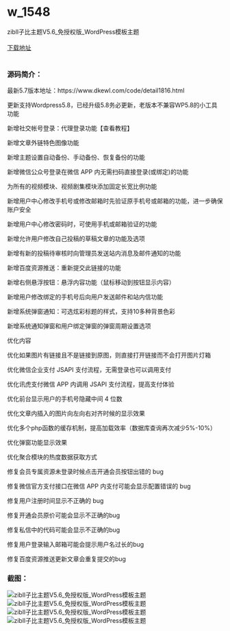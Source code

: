 # w_1548
zibll子比主题V5.6_免授权版_WordPress模板主题
<br/></br>
[下载地址](https://www.uuid2.com/1548.html "下载地址")
<br/></br>
<h3>源码简介：</h3>
<p>最新5.7版本地址：https://www.dkewl.com/code/detail1816.html<p>
<p>更新支持Wordpress5.8，已经升级5.8务必更新，老版本不兼容WP5.8的小工具功能<p>
<p>新增社交帐号登录：代理登录功能【查看教程】<p>
<p>新增文章外链特色图像功能<p>
<p>新增主题设置自动备份、手动备份、恢复备份的功能<p>
<p>新增微信公众号登录在微信 APP 内无需扫码直接登录(或绑定)的功能<p>
<p>为所有的视频模块、视频剧集模块添加固定长宽比例功能<p>
<p>新增用户中心修改手机号或修改邮箱时先验证原手机号或邮箱的功能，进一步确保账户安全<p>
<p>新增用户中心修改密码时，可使用手机或邮箱验证的功能<p>
<p>新增允许用户修改自己投稿的草稿文章的功能及选项<p>
<p>新增有新的投稿待审核时向管理员发送站内消息及邮件通知的功能<p>
<p>新增百度资源推送：重新提交此链接的功能<p>
<p>新增右侧悬浮按钮：悬浮内容功能（鼠标移动到按钮显示内容）<p>
<p>新增用户修改绑定的手机号后向用户发送邮件和站内信功能<p>
<p>新增系统弹窗通知：可选炫彩标题的样式，支持10多种背景色彩<p>
<p>新增系统通知弹窗和用户绑定弹窗的弹窗周期设置选项<p>
<p>优化内容<p>
<p>优化如果图片有链接且不是链接到原图，则直接打开链接而不会打开图片灯箱<p>
<p>优化微信企业支付 JSAPI 支付流程，无需登录也可以调用支付<p>
<p>优化讯虎支付微信 APP 内调用 JSAPI 支付流程，提高支付体验<p>
<p>优化前台显示用户的手机号隐藏中间 4 位数<p>
<p>优化文章内插入的图片向左向右对齐时候的显示效果<p>
<p>优化多个php函数的缓存机制，提高加载效率（数据库查询再次减少5%-10%）<p>
<p>优化弹窗功能显示效果<p>
<p>优化聚合模块的热度数据获取方式<p>
<p>修复会员专属资源未登录时候点击开通会员按钮出错的 bug<p>
<p>修复微信官方支付接口在微信 APP 内支付可能会显示配置错误的 bug<p>
<p>修复用户注册时间显示不正确的 bug<p>
<p>修复开通会员原价可能会显示不正确的bug<p>
<p>修复私信中的代码可能会显示不正确的bug<p>
<p>修复用户登录输入邮箱可能会提示用户名过长的bug<p>
<p>修复百度资源推送更新文章会重复提交的bug<p>
<h3>截图：</h3>
<img src="https://www.uuid2.com/wp-content/uploads/img/202109/f459354606.png" alt="zibll子比主题V5.6_免授权版_WordPress模板主题"><img src="https://www.uuid2.com/wp-content/uploads/img/202109/9ed682b758.png" alt="zibll子比主题V5.6_免授权版_WordPress模板主题"><img src="https://www.uuid2.com/wp-content/uploads/img/202109/0bd2d47504.png" alt="zibll子比主题V5.6_免授权版_WordPress模板主题"><img src="https://www.uuid2.com/wp-content/uploads/img/202109/0bd2d47202.png" alt="zibll子比主题V5.6_免授权版_WordPress模板主题">
